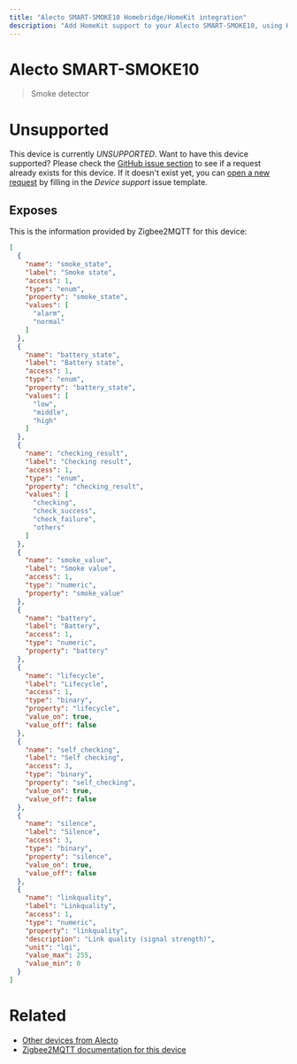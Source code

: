 ```yaml
---
title: "Alecto SMART-SMOKE10 Homebridge/HomeKit integration"
description: "Add HomeKit support to your Alecto SMART-SMOKE10, using Homebridge, Zigbee2MQTT and homebridge-z2m."
---
```

<!---
This file has been GENERATED using src/docgen/docgen.ts
DO NOT EDIT THIS FILE MANUALLY!
-->
# Alecto SMART-SMOKE10
> Smoke detector


# Unsupported

This device is currently *UNSUPPORTED*.
Want to have this device supported? Please check the [GitHub issue section](https://github.com/itavero/homebridge-z2m/issues?q=SMART-SMOKE10) to see if a request already exists for this device.
If it doesn't exist yet, you can [open a new request](https://github.com/itavero/homebridge-z2m/issues/new?assignees=&labels=enhancement&template=device_support.yml&title=%5BDevice%5D+Alecto%20SMART-SMOKE10&model=Alecto%20SMART-SMOKE10&exposes=%5B%0A%20%20%7B%0A%20%20%20%20%22name%22%3A%20%22smoke_state%22%2C%0A%20%20%20%20%22label%22%3A%20%22Smoke%20state%22%2C%0A%20%20%20%20%22access%22%3A%201%2C%0A%20%20%20%20%22type%22%3A%20%22enum%22%2C%0A%20%20%20%20%22property%22%3A%20%22smoke_state%22%2C%0A%20%20%20%20%22values%22%3A%20%5B%0A%20%20%20%20%20%20%22alarm%22%2C%0A%20%20%20%20%20%20%22normal%22%0A%20%20%20%20%5D%0A%20%20%7D%2C%0A%20%20%7B%0A%20%20%20%20%22name%22%3A%20%22battery_state%22%2C%0A%20%20%20%20%22label%22%3A%20%22Battery%20state%22%2C%0A%20%20%20%20%22access%22%3A%201%2C%0A%20%20%20%20%22type%22%3A%20%22enum%22%2C%0A%20%20%20%20%22property%22%3A%20%22battery_state%22%2C%0A%20%20%20%20%22values%22%3A%20%5B%0A%20%20%20%20%20%20%22low%22%2C%0A%20%20%20%20%20%20%22middle%22%2C%0A%20%20%20%20%20%20%22high%22%0A%20%20%20%20%5D%0A%20%20%7D%2C%0A%20%20%7B%0A%20%20%20%20%22name%22%3A%20%22checking_result%22%2C%0A%20%20%20%20%22label%22%3A%20%22Checking%20result%22%2C%0A%20%20%20%20%22access%22%3A%201%2C%0A%20%20%20%20%22type%22%3A%20%22enum%22%2C%0A%20%20%20%20%22property%22%3A%20%22checking_result%22%2C%0A%20%20%20%20%22values%22%3A%20%5B%0A%20%20%20%20%20%20%22checking%22%2C%0A%20%20%20%20%20%20%22check_success%22%2C%0A%20%20%20%20%20%20%22check_failure%22%2C%0A%20%20%20%20%20%20%22others%22%0A%20%20%20%20%5D%0A%20%20%7D%2C%0A%20%20%7B%0A%20%20%20%20%22name%22%3A%20%22smoke_value%22%2C%0A%20%20%20%20%22label%22%3A%20%22Smoke%20value%22%2C%0A%20%20%20%20%22access%22%3A%201%2C%0A%20%20%20%20%22type%22%3A%20%22numeric%22%2C%0A%20%20%20%20%22property%22%3A%20%22smoke_value%22%0A%20%20%7D%2C%0A%20%20%7B%0A%20%20%20%20%22name%22%3A%20%22battery%22%2C%0A%20%20%20%20%22label%22%3A%20%22Battery%22%2C%0A%20%20%20%20%22access%22%3A%201%2C%0A%20%20%20%20%22type%22%3A%20%22numeric%22%2C%0A%20%20%20%20%22property%22%3A%20%22battery%22%0A%20%20%7D%2C%0A%20%20%7B%0A%20%20%20%20%22name%22%3A%20%22lifecycle%22%2C%0A%20%20%20%20%22label%22%3A%20%22Lifecycle%22%2C%0A%20%20%20%20%22access%22%3A%201%2C%0A%20%20%20%20%22type%22%3A%20%22binary%22%2C%0A%20%20%20%20%22property%22%3A%20%22lifecycle%22%2C%0A%20%20%20%20%22value_on%22%3A%20true%2C%0A%20%20%20%20%22value_off%22%3A%20false%0A%20%20%7D%2C%0A%20%20%7B%0A%20%20%20%20%22name%22%3A%20%22self_checking%22%2C%0A%20%20%20%20%22label%22%3A%20%22Self%20checking%22%2C%0A%20%20%20%20%22access%22%3A%203%2C%0A%20%20%20%20%22type%22%3A%20%22binary%22%2C%0A%20%20%20%20%22property%22%3A%20%22self_checking%22%2C%0A%20%20%20%20%22value_on%22%3A%20true%2C%0A%20%20%20%20%22value_off%22%3A%20false%0A%20%20%7D%2C%0A%20%20%7B%0A%20%20%20%20%22name%22%3A%20%22silence%22%2C%0A%20%20%20%20%22label%22%3A%20%22Silence%22%2C%0A%20%20%20%20%22access%22%3A%203%2C%0A%20%20%20%20%22type%22%3A%20%22binary%22%2C%0A%20%20%20%20%22property%22%3A%20%22silence%22%2C%0A%20%20%20%20%22value_on%22%3A%20true%2C%0A%20%20%20%20%22value_off%22%3A%20false%0A%20%20%7D%2C%0A%20%20%7B%0A%20%20%20%20%22name%22%3A%20%22linkquality%22%2C%0A%20%20%20%20%22label%22%3A%20%22Linkquality%22%2C%0A%20%20%20%20%22access%22%3A%201%2C%0A%20%20%20%20%22type%22%3A%20%22numeric%22%2C%0A%20%20%20%20%22property%22%3A%20%22linkquality%22%2C%0A%20%20%20%20%22description%22%3A%20%22Link%20quality%20(signal%20strength)%22%2C%0A%20%20%20%20%22unit%22%3A%20%22lqi%22%2C%0A%20%20%20%20%22value_max%22%3A%20255%2C%0A%20%20%20%20%22value_min%22%3A%200%0A%20%20%7D%0A%5D) by filling in the _Device support_ issue template.

## Exposes

This is the information provided by Zigbee2MQTT for this device:

```json
[
  {
    "name": "smoke_state",
    "label": "Smoke state",
    "access": 1,
    "type": "enum",
    "property": "smoke_state",
    "values": [
      "alarm",
      "normal"
    ]
  },
  {
    "name": "battery_state",
    "label": "Battery state",
    "access": 1,
    "type": "enum",
    "property": "battery_state",
    "values": [
      "low",
      "middle",
      "high"
    ]
  },
  {
    "name": "checking_result",
    "label": "Checking result",
    "access": 1,
    "type": "enum",
    "property": "checking_result",
    "values": [
      "checking",
      "check_success",
      "check_failure",
      "others"
    ]
  },
  {
    "name": "smoke_value",
    "label": "Smoke value",
    "access": 1,
    "type": "numeric",
    "property": "smoke_value"
  },
  {
    "name": "battery",
    "label": "Battery",
    "access": 1,
    "type": "numeric",
    "property": "battery"
  },
  {
    "name": "lifecycle",
    "label": "Lifecycle",
    "access": 1,
    "type": "binary",
    "property": "lifecycle",
    "value_on": true,
    "value_off": false
  },
  {
    "name": "self_checking",
    "label": "Self checking",
    "access": 3,
    "type": "binary",
    "property": "self_checking",
    "value_on": true,
    "value_off": false
  },
  {
    "name": "silence",
    "label": "Silence",
    "access": 3,
    "type": "binary",
    "property": "silence",
    "value_on": true,
    "value_off": false
  },
  {
    "name": "linkquality",
    "label": "Linkquality",
    "access": 1,
    "type": "numeric",
    "property": "linkquality",
    "description": "Link quality (signal strength)",
    "unit": "lqi",
    "value_max": 255,
    "value_min": 0
  }
]
```

# Related
* [Other devices from Alecto](../index.md#alecto)
* [Zigbee2MQTT documentation for this device](https://www.zigbee2mqtt.io/devices/SMART-SMOKE10.html)
